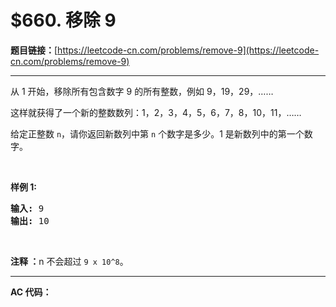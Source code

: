 # $660. 移除 9

**题目链接：**[https://leetcode-cn.com/problems/remove-9](https://leetcode-cn.com/problems/remove-9)

---

<div class="content__1Y2H">
 <div class="notranslate">
  <p>从 1 开始，移除所有包含数字 9 的所有整数，例如 9，19，29，……</p> 
  <p>这样就获得了一个新的整数数列：1，2，3，4，5，6，7，8，10，11，……</p> 
  <p>给定正整数 <code>n</code>，请你返回新数列中第 <code>n</code> 个数字是多少。1 是新数列中的第一个数字。</p> 
  <p>&nbsp;</p> 
  <p><strong>样例 1:</strong></p> 
  <pre class="language-text"><strong>输入:</strong> 9
<strong>输出:</strong> 10
</pre> 
  <p>&nbsp;</p> 
  <p><strong>注释 ：</strong>n&nbsp;不会超过&nbsp;<code>9 x 10^8</code>。</p> 
 </div>
</div>

---

**AC 代码：**

```java

```